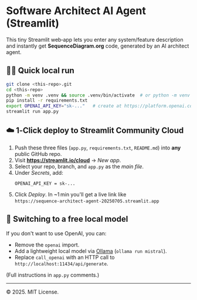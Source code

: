 
# Software Architect AI Agent (Streamlit)

This tiny Streamlit web‑app lets you enter any system/feature description and instantly get
**SequenceDiagram.org** code, generated by an AI architect agent.

## 🏃‍♂️ Quick local run

```bash
git clone <this‑repo>.git
cd <this‑repo>
python -m venv .venv && source .venv/bin/activate  # or python -m venv venv on Windows
pip install -r requirements.txt
export OPENAI_API_KEY="sk‑..."   # create at https://platform.openai.com/account/api‑keys
streamlit run app.py
```

## ☁️ 1‑Click deploy to Streamlit Community Cloud

1. Push these three files (`app.py`, `requirements.txt`, `README.md`) into **any** public GitHub repo.
2. Visit **https://streamlit.io/cloud** → *New app*.
3. Select your repo, branch, and `app.py` as the *main file*.
4. Under *Secrets*, add:
   ```
   OPENAI_API_KEY = sk‑...
   ```
5. Click *Deploy*. In ~1 min you'll get a live link like  
   `https://sequence‑architect‑agent-20250705.streamlit.app`

## 🔧 Switching to a free local model

If you don't want to use OpenAI, you can:
* Remove the `openai` import.
* Add a lightweight local model via [Ollama](https://ollama.ai) (`ollama run mistral`).
* Replace `call_openai` with an HTTP call to `http://localhost:11434/api/generate`.

(Full instructions in `app.py` comments.)

---
© 2025. MIT License.
